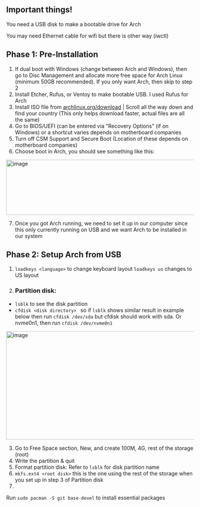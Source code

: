 ## Important things!
You need a USB disk to make a bootable drive for Arch

You may need Ethernet cable for wifi but there is other way (iwctl)

## Phase 1: Pre-Installation
1. If dual boot with Windows (change between Arch and Windows), then go to Disc Management and allocate more free space for Arch Linux (minimum 50GB recommended). If you only want Arch, then skip to step 2
2. Install Etcher, Rufus, or Ventoy to make bootable USB. I used Rufus for Arch
3. Install ISO file from [archlinux.org/download](https://archlinux.org/download/) | Scroll all the way down and find your country (This only helps download faster, actual files are all the same)
4. Go to BIOS/UEFI (can be entered via "Recovery Options" (if on Windows) or a shortcut varies depends on motherboard companies
5. Turn off CSM Support and Secure Boot (Location of these depends on motherboard companies)
6. Choose boot in Arch, you should see something like this:
<img width="598" height="148" alt="image" src="https://github.com/user-attachments/assets/fe75772c-ee69-47e7-b59f-f77ddb7ddea3" />

7. Once you got Arch running, we need to set it up in our computer since this only currently running on USB and we want Arch to be installed in our system

## Phase 2: Setup Arch from USB
1. ```loadkeys <language>``` to change keyboard layout ```loadkeys us``` changes to US layout
2. ### Partition disk:
  - ```lsblk``` to see the disk partition
  - ```cfdisk <disk directory> ``` so if ```lsblk``` shows similar result in example below then run ```cfdisk /dev/sda``` but cfdisk should work with sda. Or nvme0n1, then run ```cfdisk /dev/nvme0n1```
<img width="867" height="291" alt="image" src="https://github.com/user-attachments/assets/20109b61-cb7b-47c3-9adc-a15cbb392579" />

  3. Go to Free Space section, New, and create 100M, 4G, rest of the storage (root)
  4. Write the partition & quit
3. Format partition disk: Refer to ```lsblk``` for disk partition name
  1. ```mkfs.ext4 <root disk>``` this is the one using the rest of the storage when you set up in step 3 of Partition disk
4. 


Run ```sudo pacman -S git base-devel``` to install essential packages
